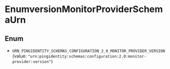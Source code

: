 

# EnumversionMonitorProviderSchemaUrn

## Enum


* `URN_PINGIDENTITY_SCHEMAS_CONFIGURATION_2_0_MONITOR_PROVIDER_VERSION` (value: `"urn:pingidentity:schemas:configuration:2.0:monitor-provider:version"`)



